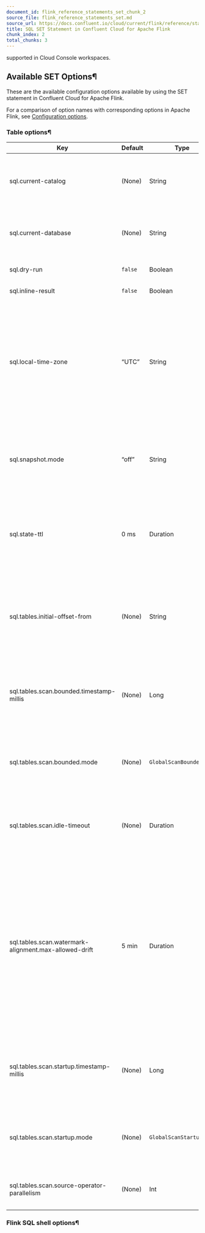 ```yaml
---
document_id: flink_reference_statements_set_chunk_2
source_file: flink_reference_statements_set.md
source_url: https://docs.confluent.io/cloud/current/flink/reference/statements/set.html
title: SQL SET Statement in Confluent Cloud for Apache Flink
chunk_index: 2
total_chunks: 3
---
```


supported in Cloud Console workspaces.

## Available SET Options¶

These are the available configuration options available by using the SET statement in Confluent Cloud for Apache Flink.

For a comparison of option names with corresponding options in Apache Flink, see [Configuration options](../../concepts/comparison-with-apache-flink.html#flink-comparison-with-open-source-config-options).

### Table options¶

Key | Default | Type | Description
---|---|---|---
sql.current-catalog | (None) | String | Defines the current catalog. Semantically equivalent with [USE CATALOG [catalog_name]](use-catalog.html#flink-sql-use-catalog-statement). Required if object identifiers are not fully qualified.
sql.current-database | (None) | String | Defines the current database. Semantically equivalent with [USE [database_id]](use-database.html#flink-sql-use-database-statement). Required if object identifiers are not fully qualified.
sql.dry-run | `false` | Boolean | If `true`, the statement is parsed and validated but not executed.
sql.inline-result | `false` | Boolean | If `true`, query results are returned inline.
sql.local-time-zone | “UTC” | String | Specifies the local time zone offset for [TIMESTAMP_LTZ](../datatypes.html#flink-sql-timestamp-ltz) conversions. When converting to data types that don’t include a time zone (for example, TIMESTAMP, TIME, or simply STRING), this time zone is used. The input for this option is either a Time Zone Database (TZDB) ID, like “America/Los_Angeles”, or fixed offset, like “GMT+03:00”.
sql.snapshot.mode | “off” | String | Specifies the mode for snapshot queries. Valid values are “now” and “off”. If not specified, the default value is “now”. For more information, see [Snapshot Queries in Confluent Cloud for Apache Flink](../../concepts/snapshot-queries.html#flink-sql-snapshot-queries).
sql.state-ttl | 0 ms | Duration | Specifies a minimum time interval for how long idle state, which is state that hasn’t been updated, is retained. The system decides on actual clearance after this interval. If set to the default value of `0`, no clearance is performed.
sql.tables.initial-offset-from | (None) | String | Specifies the name of a reference statement from which to carry over topic offsets when creating a new statement. Applies only when replacing an existing statement in the same organization, environment, and region. For details, see [Carry Over Offsets](../../operate-and-deploy/carry-over-offsets.html#flink-sql-carry-over-offsets).
sql.tables.scan.bounded.timestamp-millis | (None) | Long | Overwrites [scan.bounded.timestamp-millis](create-table.html#flink-sql-create-table-with-scan-bounded-timestamp-millis) for Confluent-native tables used in newly created queries. This option is not applied if the table uses a value that differs from the default value.
sql.tables.scan.bounded.mode | (None) | `GlobalScanBoundedMode` | Overwrites [scan.bounded.mode](create-table.html#flink-sql-create-table-with-scan-bounded-mode) for Confluent-native tables used in newly created queries. This option is not applied if the table uses a value that differs from the default value.
sql.tables.scan.idle-timeout | (None) | Duration | Specifies the timeout interval for progressive idleness detection. Setting this value to `0` disables idleness detection. For more information, see [Progressive idleness detection](create-table.html#flink-sql-watermark-clause-progressive-idleness).
sql.tables.scan.watermark-alignment.max-allowed-drift | 5 min | Duration | Specifies the maximum allowed drift for watermark alignment across different splits or partitions to ensure even processing. Setting to `0` disables watermark alignment, which can prevent performance bottlenecks and latency for queries that don’t require event-time semantics, like regular joins, non-windowed aggregations, and ETL. Intended for advanced use-cases, because incorrect use can cause issues, for example, state growth, in queries that depend on event-time. For more information, see [Watermark alignment](../../concepts/timely-stream-processing.html#flink-sql-watermarks-watermark-alignment).
sql.tables.scan.startup.timestamp-millis | (None) | Long | Overwrites [scan.startup.timestamp-millis](create-table.html#flink-sql-create-table-with-scan-startup-timestamp-millis) for Confluent-native tables used in newly created queries. This option is not applied if the table uses a value that differs from the default value.
sql.tables.scan.startup.mode | (None) | `GlobalScanStartupMode` | Overwrites [scan.startup.mode](create-table.html#flink-sql-create-table-with-scan-startup-mode) for Confluent-native tables used in newly created queries. This option is not applied if the table uses a value that differs from the default value.
sql.tables.scan.source-operator-parallelism | (None) | Int | Specifies the parallelism of the source operator for tables. This option is not applied if the table has already set a value.

### Flink SQL shell options¶
